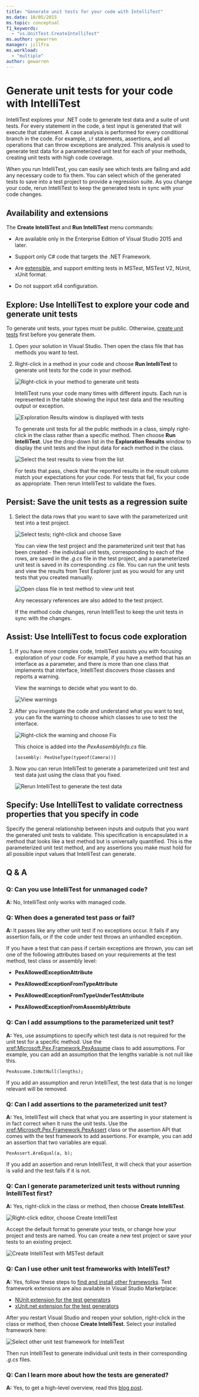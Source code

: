 ```yaml
---
title: "Generate unit tests for your code with IntelliTest"
ms.date: 10/05/2015
ms.topic: conceptual
f1_keywords:
  - "vs.UnitTest.CreateIntelliTest"
ms.author: gewarren
manager: jillfra
ms.workload:
  - "multiple"
author: gewarren
---
```

# Generate unit tests for your code with IntelliTest

IntelliTest explores your .NET code to generate test data and a suite of unit tests. For every statement in the code, a test input is generated that will execute that statement. A case analysis is performed for every conditional branch in the code. For example, `if` statements, assertions, and all operations that can throw exceptions are analyzed. This analysis is used to generate test data for a parameterized unit test for each of your methods, creating unit tests with high code coverage.

When you run IntelliTest, you can easily see which tests are failing and add any necessary code to fix them. You can select which of the generated tests to save into a test project to provide a regression suite. As you change your code, rerun IntelliTest to keep the generated tests in sync with your code changes.

## Availability and extensions

The **Create IntelliTest** and **Run IntelliTest** menu commands:

* Are available only in the Enterprise Edition of Visual Studio 2015 and later.

* Support only C# code that targets the .NET Framework.

* Are [extensible](#extend-framework), and support emitting tests in MSTest,
  MSTest V2, NUnit, xUnit format.

* Do not support x64 configuration.

## Explore: Use IntelliTest to explore your code and generate unit tests

To generate unit tests, your types must be public. Otherwise, [create unit tests](#NoRun) first before you generate them.

1. Open your solution in Visual Studio. Then open the class file that has methods you want to test.

2. Right-click in a method in your code and choose **Run IntelliTest** to generate unit tests for the code in your method.

     ![Right&#45;click in your method to generate unit tests](../test/media/runpex.png)

     IntelliTest runs your code many times with different inputs. Each run is represented in the table showing the input test data and the resulting output or exception.

     ![Exploration Results window is displayed with tests](../test/media/pexexplorationresults.png)

     To generate unit tests for all the public methods in a class, simply right-click in the class rather than a specific method. Then choose **Run IntelliTest**. Use the drop-down list in the **Exploration Results** window to display the unit tests and the input data for each method in the class.

     ![Select the test results to view from the list](../test/media/selectpextest.png)

     For tests that pass, check that the reported results in the result column match your expectations for your code. For tests that fail, fix your code as appropriate. Then rerun IntelliTest to validate the fixes.

## Persist: Save the unit tests as a regression suite

1. Select the data rows that you want to save with the parameterized unit test into a test project.

     ![Select tests; right&#45;click and choose Save](../test/media/savepextests.png)

     You can view the test project and the parameterized unit test that has been created - the individual unit tests, corresponding to each of the rows, are saved in the *.g.cs* file in the test project, and a parameterized unit test is saved in its corresponding *.cs* file. You can run the unit tests and view the results from Test Explorer just as you would for any unit tests that you created manually.

     ![Open class file in test method to view unit test](../test/media/testmethodpex.png)

     Any necessary references are also added to the test project.

     If the method code changes, rerun IntelliTest to keep the unit tests in sync with the changes.

## Assist: Use IntelliTest to focus code exploration

1. If you have more complex code, IntelliTest assists you with focusing exploration of your code. For example, if you have a method that has an interface as a parameter, and there is more than one class that implements that interface, IntelliTest discovers those classes and reports a warning.

     View the warnings to decide what you want to do.

     ![View warnings](../test/media/pexviewwarning.png)

2. After you investigate the code and understand what you want to test, you can fix the warning to choose which classes to use to test the interface.

     ![Right&#45;click the warning and choose Fix](../test/media/pexfixwarning.png)

     This choice is added into the *PexAssemblyInfo.cs* file.

     `[assembly: PexUseType(typeof(Camera))]`

3. Now you can rerun IntelliTest to generate a parameterized unit test and test data just using the class that you fixed.

     ![Rerun IntelliTest to generate the test data](../test/media/pexwarningsfixed.png)

## Specify: Use IntelliTest to validate correctness properties that you specify in code

Specify the general relationship between inputs and outputs that you want the generated unit tests to validate. This specification is encapsulated in a method that looks like a test method but is universally quantified. This is the parameterized unit test method, and any assertions you make must hold for all possible input values that IntelliTest can generate.

##  Q & A

### Q: Can you use IntelliTest for unmanaged code?

**A:** No, IntelliTest only works with managed code.

### Q: When does a generated test pass or fail?

**A:** It passes like any other unit test if no exceptions occur. It fails if any assertion fails, or if the code under test throws an unhandled exception.

 If you have a test that can pass if certain exceptions are thrown, you can set one of the following attributes based on your requirements at the test method, test class or assembly level:

-   **PexAllowedExceptionAttribute**

-   **PexAllowedExceptionFromTypeAttribute**

-   **PexAllowedExceptionFromTypeUnderTestAttribute**

-   **PexAllowedExceptionFromAssemblyAttribute**

### Q: Can I add assumptions to the parameterized unit test?

**A:** Yes, use assumptions to specify which test data is not required for the unit test for a specific method. Use the <xref:Microsoft.Pex.Framework.PexAssume> class to add assumptions. For example, you can add an assumption that the lengths variable is not null like this.

 `PexAssume.IsNotNull(lengths);`

 If you add an assumption and rerun IntelliTest, the test data that is no longer relevant will be removed.

### Q: Can I add assertions to the parameterized unit test?

**A:** Yes, IntelliTest will check that what you are asserting in your statement is in fact correct when it runs the unit tests. Use the <xref:Microsoft.Pex.Framework.PexAssert> class or the assertion API that comes with the test framework to add assertions. For example, you can add an assertion that two variables are equal.

 `PexAssert.AreEqual(a, b);`

 If you add an assertion and rerun IntelliTest, it will check that your assertion is valid and the test fails if it is not.

###  <a name="NoRun"></a> Q: Can I generate parameterized unit tests without running IntelliTest first?

**A:** Yes, right-click in the class or method, then choose **Create IntelliTest**.

 ![Right&#45;click editor, choose Create IntelliTest](../test/media/pexcreateintellitest.png)

 Accept the default format to generate your tests, or change how your project and tests are named. You can create a new test project or save your tests to an existing project.

 ![Create IntelliTest with MSTest default](../test/media/pexcreateintellitestmstest.png)

<a name="extend-framework"></a>
### Q: Can I use other unit test frameworks with IntelliTest?

**A:** Yes, follow these steps to [find and install other frameworks](../test/install-third-party-unit-test-frameworks.md).
Test framework extensions are also available in Visual Studio Marketplace:

* [NUnit extension for the test generators](https://marketplace.visualstudio.com/items?itemName=NUnitDevelopers.TestGeneratorNUnitextension-18371)
* [xUnit.net extension for the test generators](https://marketplace.visualstudio.com/items?itemName=BradWilson.xUnitnetTestExtensions)

After you restart Visual Studio and reopen your solution, right-click in the class or method, then choose **Create IntelliTest**. Select your installed framework here:

![Select other unit test framework for IntelliTest](../test/media/pexcreateintellitestextensions.png)

Then run IntelliTest to generate individual unit tests in their corresponding *.g.cs* files.

### Q: Can I learn more about how the tests are generated?

**A:** Yes, to get a high-level overview, read this [blog post](https://devblogs.microsoft.com/devops/intellitest-one-test-to-rule-them-all/).
